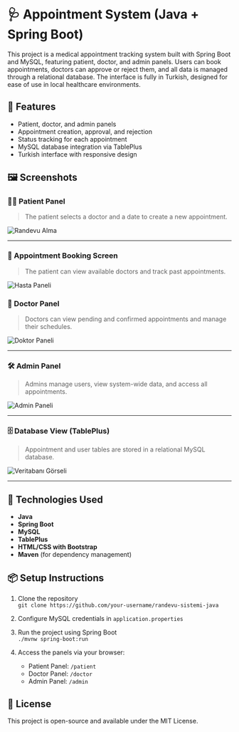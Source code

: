 # 🩺 Appointment System (Java + Spring Boot)

This project is a medical appointment tracking system built with Spring Boot and MySQL, featuring patient, doctor, and admin panels.
Users can book appointments, doctors can approve or reject them, and all data is managed through a relational database.
The interface is fully in Turkish, designed for ease of use in local healthcare environments.

## 🚀 Features

- Patient, doctor, and admin panels
- Appointment creation, approval, and rejection
- Status tracking for each appointment
- MySQL database integration via TablePlus
- Turkish interface with responsive design

## 🖼 Screenshots


### 🧑‍⚕️ Patient Panel

> The patient selects a doctor and a date to create a new appointment.

![Randevu Alma](https://github.com/user-attachments/assets/79892fc4-e942-46a3-8e26-f471f41b5a6d)

---

### 📅 Appointment Booking Screen

> The patient can view available doctors and track past appointments.

![Hasta Paneli](https://github.com/user-attachments/assets/ff418947-16e0-48d4-b660-cdcbf83e4886)

### 🩻 Doctor Panel

> Doctors can view pending and confirmed appointments and manage their schedules.

![Doktor Paneli](https://github.com/user-attachments/assets/e8b9b62a-fd4f-4bef-a00b-d20c3e09c091)

---

### 🛠 Admin Panel

> Admins manage users, view system-wide data, and access all appointments.

![Admin Paneli](https://github.com/user-attachments/assets/7f773a27-9ff5-4a60-8165-36ae8ec55a52)

---

### 🗄 Database View (TablePlus)

> Appointment and user tables are stored in a relational MySQL database.

![Veritabanı Görseli](https://github.com/user-attachments/assets/7cf77348-bdfc-4884-b531-e4fdcc4042ae)

---

## 🧰 Technologies Used

- **Java**
- **Spring Boot**
- **MySQL**
- **TablePlus**
- **HTML/CSS with Bootstrap**
- **Maven** (for dependency management)

## 📦 Setup Instructions

1. Clone the repository  
   `git clone https://github.com/your-username/randevu-sistemi-java`

2. Configure MySQL credentials in `application.properties`

3. Run the project using Spring Boot  
   `./mvnw spring-boot:run`

4. Access the panels via your browser:
   - Patient Panel: `/patient`
   - Doctor Panel: `/doctor`
   - Admin Panel: `/admin`

## 📜 License

This project is open-source and available under the MIT License.
